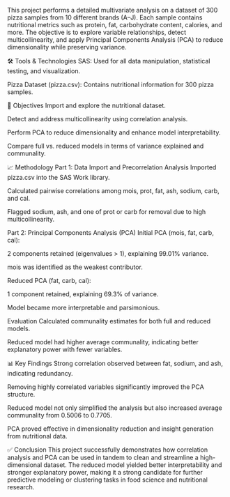This project performs a detailed multivariate analysis on a dataset of 300 pizza samples from 10 different brands (A–J). Each sample contains nutritional metrics such as protein, fat, carbohydrate content, calories, and more. The objective is to explore variable relationships, detect multicollinearity, and apply Principal Components Analysis (PCA) to reduce dimensionality while preserving variance.

🛠 Tools & Technologies
SAS: Used for all data manipulation, statistical testing, and visualization.

Pizza Dataset (pizza.csv): Contains nutritional information for 300 pizza samples.

📌 Objectives
Import and explore the nutritional dataset.

Detect and address multicollinearity using correlation analysis.

Perform PCA to reduce dimensionality and enhance model interpretability.

Compare full vs. reduced models in terms of variance explained and communality.

📈 Methodology
Part 1: Data Import and Precorrelation Analysis
Imported pizza.csv into the SAS Work library.

Calculated pairwise correlations among mois, prot, fat, ash, sodium, carb, and cal.

Flagged sodium, ash, and one of prot or carb for removal due to high multicollinearity.

Part 2: Principal Components Analysis (PCA)
Initial PCA (mois, fat, carb, cal):

2 components retained (eigenvalues > 1), explaining 99.01% variance.

mois was identified as the weakest contributor.

Reduced PCA (fat, carb, cal):

1 component retained, explaining 69.3% of variance.

Model became more interpretable and parsimonious.

Evaluation
Calculated communality estimates for both full and reduced models.

Reduced model had higher average communality, indicating better explanatory power with fewer variables.

📊 Key Findings
Strong correlation observed between fat, sodium, and ash, indicating redundancy.

Removing highly correlated variables significantly improved the PCA structure.

Reduced model not only simplified the analysis but also increased average communality from 0.5006 to 0.7705.

PCA proved effective in dimensionality reduction and insight generation from nutritional data.

✅ Conclusion
This project successfully demonstrates how correlation analysis and PCA can be used in tandem to clean and streamline a high-dimensional dataset. The reduced model yielded better interpretability and stronger explanatory power, making it a strong candidate for further predictive modeling or clustering tasks in food science and nutritional research.
